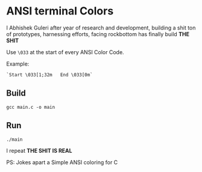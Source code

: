 # ANSI terminal Colors

I Abhishek Guleri after year of research and development, building a shit ton of prototypes, harnessing efforts, facing rockbottom has finally build **THE SHIT** 

Use `\033` at the start of every ANSI Color Code.

Example: 

    `Start \033[1;32m   End \033[0m`

## Build

`gcc main.c -o main`

## Run
`./main`

I repeat **THE SHIT IS REAL**

PS: Jokes apart a Simple ANSI coloring for C
